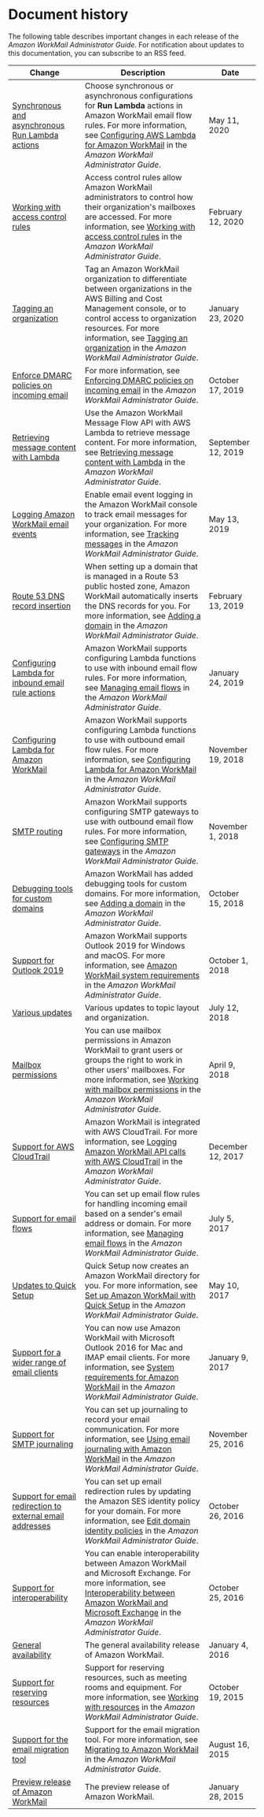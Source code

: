 # Document history<a name="DocumentHistory"></a>

The following table describes important changes in each release of the *Amazon WorkMail Administrator Guide*\. For notification about updates to this documentation, you can subscribe to an RSS feed\. 

| Change | Description | Date | 
| --- |--- |--- |
| [Synchronous and asynchronous Run Lambda actions](#DocumentHistory) | Choose synchronous or asynchronous configurations for **Run Lambda** actions in Amazon WorkMail email flow rules\. For more information, see [Configuring AWS Lambda for Amazon WorkMail](https://docs.aws.amazon.com/workmail/latest/adminguide/lambda.html) in the *Amazon WorkMail Administrator Guide*\. | May 11, 2020 | 
| [Working with access control rules](#DocumentHistory) | Access control rules allow Amazon WorkMail administrators to control how their organization's mailboxes are accessed\. For more information, see [Working with access control rules](https://docs.aws.amazon.com/workmail/latest/adminguide/access-rules.html) in the *Amazon WorkMail Administrator Guide*\. | February 12, 2020 | 
| [Tagging an organization](#DocumentHistory) | Tag an Amazon WorkMail organization to differentiate between organizations in the AWS Billing and Cost Management console, or to control access to organization resources\. For more information, see [Tagging an organization](https://docs.aws.amazon.com/workmail/latest/adminguide/org-tag.html) in the *Amazon WorkMail Administrator Guide*\. | January 23, 2020 | 
| [Enforce DMARC policies on incoming email](#DocumentHistory) | For more information, see [Enforcing DMARC policies on incoming email](https://docs.aws.amazon.com/workmail/latest/adminguide/inbound-dmarc.html) in the *Amazon WorkMail Administrator Guide*\. | October 17, 2019 | 
| [Retrieving message content with Lambda](#DocumentHistory) | Use the Amazon WorkMail Message Flow API with AWS Lambda to retrieve message content\. For more information, see [Retrieving message content with Lambda](https://docs.aws.amazon.com/workmail/latest/adminguide/lambda-content.html) in the *Amazon WorkMail Administrator Guide*\. | September 12, 2019 | 
| [Logging Amazon WorkMail email events](#DocumentHistory) | Enable email event logging in the Amazon WorkMail console to track email messages for your organization\. For more information, see [Tracking messages](https://docs.aws.amazon.com/workmail/latest/adminguide/tracking.html) in the *Amazon WorkMail Administrator Guide*\. | May 13, 2019 | 
| [Route 53 DNS record insertion](#DocumentHistory) | When setting up a domain that is managed in a Route 53 public hosted zone, Amazon WorkMail automatically inserts the DNS records for you\. For more information, see [Adding a domain](https://docs.aws.amazon.com/workmail/latest/adminguide/add_domain.html) in the *Amazon WorkMail Administrator Guide*\. | February 13, 2019 | 
| [Configuring Lambda for inbound email rule actions](#DocumentHistory) | Amazon WorkMail supports configuring Lambda functions to use with inbound email flow rules\. For more information, see [Managing email flows](https://docs.aws.amazon.com/workmail/latest/adminguide/email-flows.html) in the *Amazon WorkMail Administrator Guide*\. | January 24, 2019 | 
| [Configuring Lambda for Amazon WorkMail](#DocumentHistory) | Amazon WorkMail supports configuring Lambda functions to use with outbound email flow rules\. For more information, see [Configuring Lambda for Amazon WorkMail](https://docs.aws.amazon.com/workmail/latest/adminguide/lambda.html) in the *Amazon WorkMail Administrator Guide*\. | November 19, 2018 | 
| [SMTP routing](#DocumentHistory) | Amazon WorkMail supports configuring SMTP gateways to use with outbound email flow rules\. For more information, see [Configuring SMTP gateways](https://docs.aws.amazon.com/workmail/latest/adminguide/smtp-gateway.html) in the *Amazon WorkMail Administrator Guide*\. | November 1, 2018 | 
| [Debugging tools for custom domains](#DocumentHistory) | Amazon WorkMail has added debugging tools for custom domains\. For more information, see [Adding a domain](https://docs.aws.amazon.com/workmail/latest/adminguide/add_domain.html) in the *Amazon WorkMail Administrator Guide*\. | October 15, 2018 | 
| [Support for Outlook 2019](#DocumentHistory) | Amazon WorkMail supports Outlook 2019 for Windows and macOS\. For more information, see [Amazon WorkMail system requirements](https://docs.aws.amazon.com/workmail/latest/adminguide/what_is.html#accessing_workmail) in the *Amazon WorkMail Administrator Guide*\. | October 1, 2018 | 
| [Various updates](#DocumentHistory) | Various updates to topic layout and organization\. | July 12, 2018 | 
| [Mailbox permissions](#DocumentHistory) | You can use mailbox permissions in Amazon WorkMail to grant users or groups the right to work in other users' mailboxes\. For more information, see [Working with mailbox permissions](https://docs.aws.amazon.com/workmail/latest/adminguide/mail_perms_overview.html) in the *Amazon WorkMail Administrator Guide*\. | April 9, 2018 | 
| [Support for AWS CloudTrail](#DocumentHistory) | Amazon WorkMail is integrated with AWS CloudTrail\. For more information, see [Logging Amazon WorkMail API calls with AWS CloudTrail](https://docs.aws.amazon.com/workmail/latest/adminguide/logging-using-cloudtrail.html) in the *Amazon WorkMail Administrator Guide*\. | December 12, 2017 | 
| [Support for email flows](#DocumentHistory) | You can set up email flow rules for handling incoming email based on a sender's email address or domain\. For more information, see [Managing email flows](https://docs.aws.amazon.com/workmail/latest/adminguide/email-flows.html) in the *Amazon WorkMail Administrator Guide*\. | July 5, 2017 | 
| [Updates to Quick Setup](#DocumentHistory) | Quick Setup now creates an Amazon WorkMail directory for you\. For more information, see [Set up Amazon WorkMail with Quick Setup](https://docs.aws.amazon.com/workmail/latest/adminguide/quick_setup.html) in the *Amazon WorkMail Administrator Guide*\. | May 10, 2017 | 
| [Support for a wider range of email clients](#DocumentHistory) | You can now use Amazon WorkMail with Microsoft Outlook 2016 for Mac and IMAP email clients\. For more information, see [System requirements for Amazon WorkMail](https://docs.aws.amazon.com/workmail/latest/adminguide/what_is.html#accessing_workmail) in the *Amazon WorkMail Administrator Guide*\. | January 9, 2017 | 
| [Support for SMTP journaling](#DocumentHistory) | You can set up journaling to record your email communication\. For more information, see [Using email journaling with Amazon WorkMail](https://docs.aws.amazon.com/workmail/latest/adminguide/journaling_overview.html) in the *Amazon WorkMail Administrator Guide*\. | November 25, 2016 | 
| [Support for email redirection to external email addresses](#DocumentHistory) | You can set up email redirection rules by updating the Amazon SES identity policy for your domain\. For more information, see [Edit domain identity policies](https://docs.aws.amazon.com/workmail/latest/adminguide/editing_domains.html) in the *Amazon WorkMail Administrator Guide*\. | October 26, 2016 | 
| [Support for interoperability](#DocumentHistory) | You can enable interoperability between Amazon WorkMail and Microsoft Exchange\. For more information, see [Interoperability between Amazon WorkMail and Microsoft Exchange](https://docs.aws.amazon.com/workmail/latest/adminguide/interoperability.html) in the *Amazon WorkMail Administrator Guide*\. | October 25, 2016 | 
| [General availability](#DocumentHistory) | The general availability release of Amazon WorkMail\. | January 4, 2016 | 
| [Support for reserving resources](#DocumentHistory) | Support for reserving resources, such as meeting rooms and equipment\. For more information, see [Working with resources](https://docs.aws.amazon.com/workmail/latest/adminguide/resources_overview.html) in the *Amazon WorkMail Administrator Guide*\. | October 19, 2015 | 
| [Support for the email migration tool](#DocumentHistory) | Support for the email migration tool\. For more information, see [Migrating to Amazon WorkMail](https://docs.aws.amazon.com/workmail/latest/adminguide/migration_overview.html) in the *Amazon WorkMail Administrator Guide*\. | August 16, 2015 | 
| [Preview release of Amazon WorkMail](#DocumentHistory) | The preview release of Amazon WorkMail\. | January 28, 2015 | 